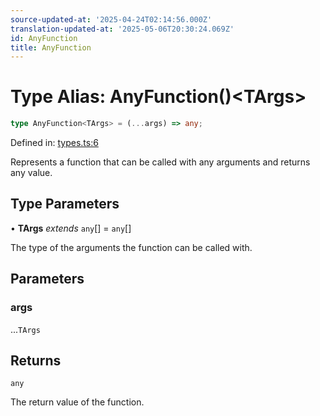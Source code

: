 ```yaml
---
source-updated-at: '2025-04-24T02:14:56.000Z'
translation-updated-at: '2025-05-06T20:30:24.069Z'
id: AnyFunction
title: AnyFunction
---
```


<!-- DO NOT EDIT: this page is autogenerated from the type comments -->

# Type Alias: AnyFunction()\<TArgs\>

```ts
type AnyFunction<TArgs> = (...args) => any;
```

Defined in: [types.ts:6](https://github.com/TanStack/pacer/blob/main/packages/pacer/src/types.ts#L6)

Represents a function that can be called with any arguments and returns any value.

## Type Parameters

• **TArgs** *extends* `any`[] = `any`[]

The type of the arguments the function can be called with.

## Parameters

### args

...`TArgs`

## Returns

`any`

The return value of the function.
